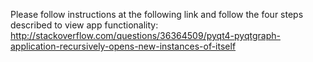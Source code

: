 Please follow instructions at the following link and follow the four steps described to view app functionality: http://stackoverflow.com/questions/36364509/pyqt4-pyqtgraph-application-recursively-opens-new-instances-of-itself
